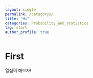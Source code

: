 ```yaml
---
layout: single
permalink: /categorys/
title: "Hi"
categories: Probability_and_statistics
tag: start
author_profile: true
---
```


# First

열심히 해보자!
